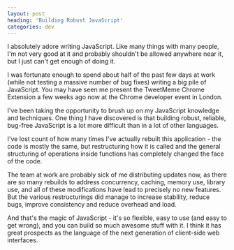```yaml
---
layout: post
heading: 'Building Robust JavaScript'
categories: dev
---
```


I absolutely adore writing JavaScript. Like many things with many people, I'm not very good at it and probably shouldn't be allowed anywhere near it, but I just can't get enough of doing it.

I was fortunate enough to spend about half of the past few days at work (while not testing a massive number of bug fixes) writing a big pile of JavaScript. You may have seen me present the TweetMeme Chrome Extension a few weeks ago now at the Chrome developer event in London.

I've been taking the opportunity to brush up on my JavaScript knowledge and techniques. One thing I have discovered is that building robust, reliable, bug-free JavaScript is a lot more difficult than in a lot of other languages.

I've lost count of how many times I've actually rebuilt this application - the code is mostly the same, but restructuring how it is called and the general structuring of operations inside functions has completely changed the face of the code.

The team at work are probably sick of me distributing updates now, as there are so many rebuilds to address concurrency, caching, memory use, library use, and all of these modifications have lead to precisely no new features. But the various restructurings did manage to increase stability, reduce bugs, improve consistency and reduce overhead and load.

And that's the magic of JavaScript - it's so flexible, easy to use (and easy to get wrong), and you can build so much awesome stuff with it. I think it has great prospects as the language of the next generation of client-side web interfaces.